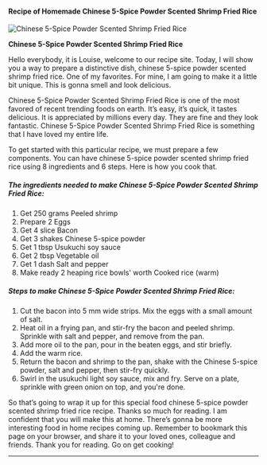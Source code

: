             

#### Recipe of Homemade Chinese 5-Spice Powder Scented Shrimp Fried Rice

![Chinese 5-Spice Powder Scented Shrimp Fried Rice](https://img-global.cpcdn.com/recipes/6090900091437056/751x532cq70/chinese-5-spice-powder-scented-shrimp-fried-rice-recipe-main-photo.jpg)

**Chinese 5-Spice Powder Scented Shrimp Fried Rice**

Hello everybody, it is Louise, welcome to our recipe site. Today, I will show you a way to prepare a distinctive dish, chinese 5-spice powder scented shrimp fried rice. One of my favorites. For mine, I am going to make it a little bit unique. This is gonna smell and look delicious.

Chinese 5-Spice Powder Scented Shrimp Fried Rice is one of the most favored of recent trending foods on earth. It’s easy, it’s quick, it tastes delicious. It is appreciated by millions every day. They are fine and they look fantastic. Chinese 5-Spice Powder Scented Shrimp Fried Rice is something that I have loved my entire life.

To get started with this particular recipe, we must prepare a few components. You can have chinese 5-spice powder scented shrimp fried rice using 8 ingredients and 6 steps. Here is how you cook that.

##### The ingredients needed to make Chinese 5-Spice Powder Scented Shrimp Fried Rice:

1.  Get 250 grams Peeled shrimp
2.  Prepare 2 Eggs
3.  Get 4 slice Bacon
4.  Get 3 shakes Chinese 5-spice powder
5.  Get 1 tbsp Usukuchi soy sauce
6.  Get 2 tbsp Vegetable oil
7.  Get 1 dash Salt and pepper
8.  Make ready 2 heaping rice bowls' worth Cooked rice (warm)

##### Steps to make Chinese 5-Spice Powder Scented Shrimp Fried Rice:

1.  Cut the bacon into 5 mm wide strips. Mix the eggs with a small amount of salt.
2.  Heat oil in a frying pan, and stir-fry the bacon and peeled shrimp. Sprinkle with salt and pepper, and remove from the pan.
3.  Add more oil to the pan, pour in the beaten eggs, and stir briefly.
4.  Add the warm rice.
5.  Return the bacon and shrimp to the pan, shake with the Chinese 5-spice powder, salt and pepper, then stir-fry quickly.
6.  Swirl in the usukuchi light soy sauce, mix and fry. Serve on a plate, sprinkle with green onion on top, and you're done.

So that’s going to wrap it up for this special food chinese 5-spice powder scented shrimp fried rice recipe. Thanks so much for reading. I am confident that you will make this at home. There’s gonna be more interesting food in home recipes coming up. Remember to bookmark this page on your browser, and share it to your loved ones, colleague and friends. Thank you for reading. Go on get cooking!

* * *